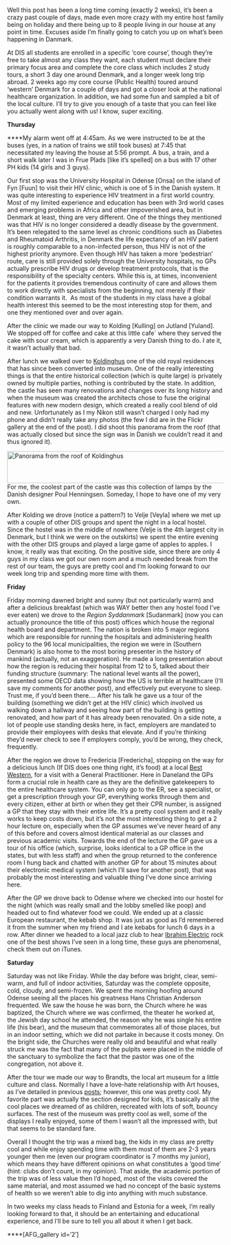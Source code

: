 Well this post has been a long time coming (exactly 2 weeks), it&#8217;s been a crazy past couple of days, made even more crazy with my entire host family being on holiday and there being up to 8 people living in our house at any point in time. Excuses aside I&#8217;m finally going to catch you up on what&#8217;s been happening in Danmark.

At DIS all students are enrolled in a specific &#8216;core course&#8217;, though they&#8217;re free to take almost any class they want, each student must declare their primary focus area and complete the core class which includes 2 study tours, a short 3 day one around Denmark, and a longer week long trip abroad. 2 weeks ago my core course (Public Health) toured around &#8216;western&#8217; Denmark for a couple of days and got a closer look at the national healthcare organization. In addition, we had some fun and sampled a bit of the local culture. I&#8217;ll try to give you enough of a taste that you can feel like you actually went along with us! I know, super exciting.

**Thursday**

****My alarm went off at 4:45am. As we were instructed to be at the buses (yes, in a nation of trains we still took buses) at 7:45 that necessitated my leaving the house at 5:56 prompt. A bus, a train, and a short walk later I was in Frue Plads [like it&#8217;s spelled] on a bus with 17 other PH kids (14 girls and 3 guys).

Our first stop was the University Hospital in Odense [Onsa] on the island of Fyn [Fuun] to visit their HIV clinic, which is one of 5 in the Danish system. It was quite interesting to experience HIV treatment in a first world country. Most of my limited experience and education has been with 3rd world cases and emerging problems in Africa and other impoverished area, but in Denmark at least, thing are very different. One of the things they mentioned was that HIV is no longer considered a deadly disease by the government. It&#8217;s been relegated to the same level as chronic conditions such as Diabetes and Rheumatoid Arthritis, in Denmark the life expectancy of an HIV patient is roughly comparable to a non-infected person, thus HIV is not of the highest priority anymore. Even though HIV has taken a more &#8216;pedestrian&#8217; route, care is still provided solely through the University hospitals, no GPs actually prescribe HIV drugs or develop treatment protocols, that is the responsibility of the specialty centers. While this is, at times, inconvenient for the patients it provides tremendous continuity of care and allows them to work directly with specialists from the beginning, not merely if their condition warrants it.  As most of the students in my class have a global health interest this seemed to be the most interesting stop for them, and one they mentioned over and over again.

After the clinic we made our way to Kolding [Kulling] on Jutland [Yuland]. We stopped off for coffee and cake at this little cafe´ where they served the cake with sour cream, which is apparently a very Danish thing to do. I ate it, it wasn&#8217;t actually that bad.

After lunch we walked over to <a title="Koldinghus" href="http://www.koldinghus.dk/Default.aspx/ref&#61;2268" target="_blank">Koldinghus</a> one of the old royal residences that has since been converted into museum. One of the really interesting things is that the entire historical collection (which is quite large) is privately owned by multiple parties, nothing is contributed by the state. In addition, the castle has seen many renovations and changes over its long history and when the museum was created the architects chose to fuse the original features with new modern design, which created a really cool blend of old and new. Unfortunately as I my Nikon still wasn&#8217;t charged I only had my phone and didn&#8217;t really take any photos (the few I did are in the Flickr gallery at the end of the post). I did shoot this panorama from the roof (that was actually closed but since the sign was in Danish we couldn&#8217;t read it and thus ignored it).

[<img class="aligncenter size-large wp-image-96" title="Koldinghus Panorama" src="http://www.nickrobison.com/wp-content/uploads/2012/02/Kolding_web-1024x131.jpg" alt="Panorama from the roof of Koldinghus" width="584" height="74" srcset="https://www.nickrobison.com/wp-content/uploads/2012/02/Kolding_web-1024x131.jpg 1024w, https://www.nickrobison.com/wp-content/uploads/2012/02/Kolding_web-300x38.jpg 300w, https://www.nickrobison.com/wp-content/uploads/2012/02/Kolding_web-500x64.jpg 500w" sizes="(max-width: 584px) 100vw, 584px" />][1]For me, the coolest part of the castle was this collection of lamps by the Danish designer Poul Henningsen. Someday, I hope to have one of my very own.

After Kolding we drove (notice a pattern?) to Velje [Veyla] where we met up with a couple of other DIS groups and spent the night in a local hostel. Since the hostel was in the middle of nowhere (Velje is the 4th largest city in Denmark, but I think we were on the outskirts) we spent the entire evening with the other DIS groups and played a large game of apples to apples. I know, it really was that exciting. On the positive side, since there are only 4 guys in my class we got our own room and a much needed break from the rest of our team, the guys are pretty cool and I&#8217;m looking forward to our week long trip and spending more time with them.

**Friday**

Friday morning dawned bright and sunny (but not particularly warm) and after a delicious breakfast (which was WAY better then any hostel food I&#8217;ve ever eaten) we drove to the _Region Syddanmark_ \[Sudanmark\] (now you can actually pronounce the title of this post) offices which house the regional health board and department. The nation is broken into 5 major regions which are responsible for running the hospitals and administering health policy to the 96 local municipalities, the region we were in (Southern Denmark) is also home to the most boring presenter in the history of mankind (actually, not an exaggeration). He made a long presentation about how the region is reducing their hospital from 12 to 5, talked about their funding structure (summary: The national level wants all the power), presented some OECD data showing how the US is terrible at healthcare (I&#8217;ll save my comments for another post), and effectively put everyone to sleep. Trust me, if you&#8217;d been there&#8230;. After his talk he gave us a tour of the building (something we didn&#8217;t get at the HIV clinic) which involved us walking down a hallway and seeing how part of the building is getting renovated, and how part of it has already been renovated. On a side note, a lot of people use standing desks here, in fact, employers are mandated to provide their employees with desks that elevate. And if you&#8217;re thinking they&#8217;d never check to see if employers comply, you&#8217;d be wrong, they check, frequently.

After the region we drove to Fredericia [Fredericha], stopping on the way for a delicious lunch (If DIS does one thing right, it&#8217;s food) at a local <a title="Best Western" href="http://www.bestwestern.com/reservations//ref&#61;00163030/ref&#61;CJ3_i7qmsq4CFQwgfAodo1N6RQ" target="_blank">Best Western</a>, for a visit with a General Practitioner. Here in Daneland the GPs form a crucial role in health care as they are the definitive gatekeepers to the entire healthcare system. You can only go to the ER, see a specialist, or get a prescription through your GP, everything works through them and every citizen, either at birth or when they get their CPR number, is assigned a GP that they stay with their entire life. It&#8217;s a pretty cool system and it really works to keep costs down, but it&#8217;s not the most interesting thing to get a 2 hour lecture on, especially when the GP assumes we&#8217;ve never heard of any of this before and covers almost identical material as our classes and previous academic visits. Towards the end of the lecture the GP gave us a tour of his office (which, surprise, looks identical to a GP office in the states, but with less staff) and when the group returned to the conference room I hung back and chatted with another GP for about 15 minutes about their electronic medical system (which I&#8217;ll save for another post), that was probably the most interesting and valuable thing I&#8217;ve done since arriving here.

After the GP we drove back to Odense where we checked into our hostel for the night (which was really small and the lobby smelled like poop) and headed out to find whatever food we could. We ended up at a classic European restaurant, the kebab shop. It was just as good as I&#8217;d remembered it from the summer when my friend and I ate kebabs for lunch 6 days in a row. After dinner we headed to a local jazz club to hear <a title="Ibrahim Electric" href="http://www.ibrahimelectric.dk/" target="_blank">Ibrahim Electric</a> rock one of the best shows I&#8217;ve seen in a long time, these guys are phenomenal, check them out on iTunes.

**Saturday**

Saturday was not like Friday. While the day before was bright, clear, semi-warm, and full of indoor activities, Saturday was the complete opposite, cold, cloudy, and semi-frozen. We spent the morning hoofing around Odense seeing all the places his greatness Hans Christian Anderson frequented. We saw the house he was born, the Church where he was baptized, the Church where we was confirmed, the theater he worked at, the Jewish day school he attended, the reason why he was single his entire life (his bear), and the museum that commemorates all of those places, but in an indoor setting, which we did not partake in because it costs money. On the bright side, the Churches were really old and beautiful and what really struck me was the fact that many of the pulpits were placed in the middle of the sanctuary to symbolize the fact that the pastor was one of the congregation, not above it.

After the tour we made our way to Brandts, the local art museum for a little culture and class. Normally I have a love-hate relationship with Art houses, as I&#8217;ve detailed in previous [posts][2]; however, this one was pretty cool. My favorite part was actually the section designed for kids, it&#8217;s basically all the cool places we dreamed of as children, recreated with lots of soft, bouncy surfaces. The rest of the museum was pretty cool as well, some of the displays I really enjoyed, some of them I wasn&#8217;t all the impressed with, but that seems to be standard fare.

Overall I thought the trip was a mixed bag, the kids in my class are pretty cool and while enjoy spending time with them most of them are 2-3 years younger then me (even our program coordinator is 7 months my junior), which means they have different opinions on what constitutes a &#8216;good time&#8217; (hint: clubs don&#8217;t count, in my opinion). That aside, the academic portion of the trip was of less value then I&#8217;d hoped, most of the visits covered the same material, and most assumed we had no concept of the basic systems of health so we weren&#8217;t able to dig into anything with much substance.

In two weeks my class heads to Finland and Estonia for a week, I&#8217;m really looking forward to that, it should be an entertaining and educational experience, and I&#8217;ll be sure to tell you all about it when I get back.

****[AFG_gallery id=&#8217;2&#8242;]

[1]: http://www.nickrobison.com/wp-content/uploads/2012/02/Kolding_web.jpg
[2]: http://www.nickrobison.com/2012/02/05/roskilde/ "Roskilde"